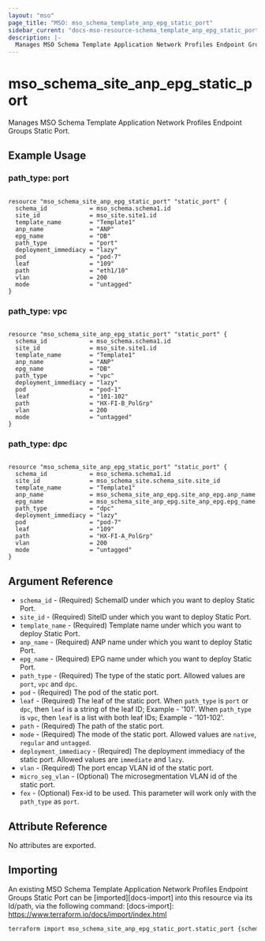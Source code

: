 ```yaml
---
layout: "mso"
page_title: "MSO: mso_schema_template_anp_epg_static_port"
sidebar_current: "docs-mso-resource-schema_template_anp_epg_static_port"
description: |-
  Manages MSO Schema Template Application Network Profiles Endpoint Groups Static Port.
---
```


# mso_schema_site_anp_epg_static_port #

Manages MSO Schema Template Application Network Profiles Endpoint Groups Static Port.

## Example Usage ##

### path_type: port ###

```hcl

resource "mso_schema_site_anp_epg_static_port" "static_port" {
  schema_id            = mso_schema.schema1.id
  site_id              = mso_site.site1.id
  template_name        = "Template1"
  anp_name             = "ANP"
  epg_name             = "DB"
  path_type            = "port"
  deployment_immediacy = "lazy"
  pod                  = "pod-7"
  leaf                 = "109"
  path                 = "eth1/10"
  vlan                 = 200
  mode                 = "untagged"
}

```

### path_type: vpc ###

```hcl

resource "mso_schema_site_anp_epg_static_port" "static_port" {
  schema_id            = mso_schema.schema1.id
  site_id              = mso_site.site1.id
  template_name        = "Template1"
  anp_name             = "ANP"
  epg_name             = "DB"
  path_type            = "vpc"
  deployment_immediacy = "lazy"
  pod                  = "pod-1"
  leaf                 = "101-102"
  path                 = "HX-FI-B_PolGrp"
  vlan                 = 200
  mode                 = "untagged"
}

```

### path_type: dpc

```hcl

resource "mso_schema_site_anp_epg_static_port" "static_port" {
  schema_id            = mso_schema.schema1.id
  site_id              = mso_schema_site.schema_site.site_id
  template_name        = "Template1"
  anp_name             = mso_schema_site_anp_epg.site_anp_epg.anp_name
  epg_name             = mso_schema_site_anp_epg.site_anp_epg.epg_name
  path_type            = "dpc"
  deployment_immediacy = "lazy"
  pod                  = "pod-7"
  leaf                 = "109"
  path                 = "HX-FI-A_PolGrp"
  vlan                 = 200
  mode                 = "untagged"
}

```

## Argument Reference ##

* `schema_id` - (Required) SchemaID under which you want to deploy Static Port.
* `site_id` - (Required) SiteID under which you want to deploy Static Port.
* `template_name` - (Required) Template name under which you want to deploy Static Port.
* `anp_name` - (Required) ANP name under which you want to deploy Static Port.
* `epg_name` - (Required) EPG name under which you want to deploy Static Port.
* `path_type` - (Required) The type of the static port. Allowed values are `port`, `vpc` and `dpc`.
* `pod` - (Required) The pod of the static port.
* `leaf` - (Required) The leaf of the static port. When `path_type` is `port` or `dpc`, then `leaf` is a string of the leaf ID; Example - '101'. When `path_type` is `vpc`, then `leaf` is a list with both leaf IDs; Example - '101-102'.
* `path` - (Required) The path of the static port.
* `mode` - (Required) The mode of the static port. Allowed values are `native`, `regular` and `untagged`.
* `deployment_immediacy` - (Required) The deployment immediacy of the static port. Allowed values are `immediate` and `lazy`.
* `vlan` - (Required) The port encap VLAN id of the static port.
* `micro_seg_vlan` - (Optional) The microsegmentation VLAN id of the static port.
* `fex` - (Optional) Fex-id to be used. This parameter will work only with the `path_type` as `port`.

## Attribute Reference ##

No attributes are exported.

## Importing ##

An existing MSO Schema Template Application Network Profiles Endpoint Groups Static Port can be [imported][docs-import] into this resource via its Id/path, via the following command: [docs-import]: <https://www.terraform.io/docs/import/index.html>

```bash
terraform import mso_schema_site_anp_epg_static_port.static_port {schema_id}/site/{site_id}/template/{template_name}/anp/{anp_name}/epg/{epg_name}/staticPortPod/{pod}/staticPortLeaf/{leaf}/pathType/{path_type}/fex/{fex}/path/{path}
```
